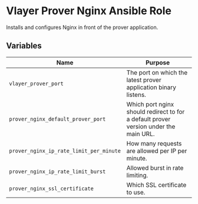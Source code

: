 # Vlayer Prover Nginx Ansible Role

Installs and configures Nginx in front of the prover application.

## Variables

| Name | Purpose |
| --- | --- |
| `vlayer_prover_port` | The port on which the latest prover application binary listens. |
| `prover_nginx_default_prover_port` | Which port nginx should redirect to for a default prover version under the main URL. |
| `prover_nginx_ip_rate_limit_per_minute` | How many requests are allowed per IP per minute. |
| `prover_nginx_ip_rate_limit_burst` | Allowed burst in rate limiting. |
| `prover_nginx_ssl_certificate` | Which SSL certificate to use. |

